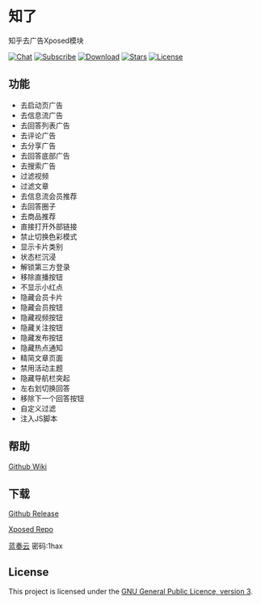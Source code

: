 # 知了

知乎去广告Xposed模块

[![Chat](https://img.shields.io/badge/Telegram-Chat-blue.svg?logo=telegram)](https://t.me/joinchat/OibCWxbdCMkJ2fG8J1DpQQ)
[![Subscribe](https://img.shields.io/badge/Telegram-Subscribe-blue.svg?logo=telegram)](https://t.me/zhiliao)
[![Download](https://img.shields.io/github/v/release/shatyuka/Zhiliao?label=Download)](https://github.com/shatyuka/Zhiliao/releases/latest)
[![Stars](https://img.shields.io/github/stars/shatyuka/Zhiliao?label=Stars)](https://github.com/shatyuka/Zhiliao)
[![License](https://img.shields.io/github/license/shatyuka/Zhiliao?label=License)](https://choosealicense.com/licenses/gpl-3.0/)

## 功能

- 去启动页广告
- 去信息流广告
- 去回答列表广告
- 去评论广告
- 去分享广告
- 去回答底部广告
- 去搜索广告
- 过滤视频
- 过滤文章
- 去信息流会员推荐
- 去回答圈子
- 去商品推荐
- 直接打开外部链接
- 禁止切换色彩模式
- 显示卡片类别
- 状态栏沉浸
- 解锁第三方登录
- 移除直播按钮
- 不显示小红点
- 隐藏会员卡片
- 隐藏会员按钮
- 隐藏视频按钮
- 隐藏关注按钮
- 隐藏发布按钮
- 隐藏热点通知
- 精简文章页面
- 禁用活动主题
- 隐藏导航栏突起
- 左右划切换回答
- 移除下一个回答按钮
- 自定义过滤
- 注入JS脚本

## 帮助
[Github Wiki](https://github.com/shatyuka/Zhiliao/wiki)

## 下载
[Github Release](https://github.com/shatyuka/Zhiliao/releases/latest)

[Xposed Repo](https://repo.xposed.info/module/com.shatyuka.zhiliao)

[蓝奏云](https://wwa.lanzoux.com/b00tscbwd) 密码:1hax

## License

This project is licensed under the [GNU General Public Licence, version 3](https://choosealicense.com/licenses/gpl-3.0/).
